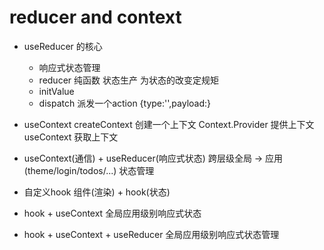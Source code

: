 # reducer and context

- useReducer 的核心
  - 响应式状态管理
  - reducer 纯函数 状态生产 为状态的改变定规矩
  - initValue
  - dispatch 派发一个action
    {type:'',payload:}
- useContext
  createContext 创建一个上下文
  Context.Provider 提供上下文
  useContext 获取上下文

- useContext(通信) + useReducer(响应式状态)
  跨层级全局 -> 应用(theme/login/todos/...) 状态管理

- 自定义hook
  组件(渲染) + hook(状态)
  
- hook + useContext
  全局应用级别响应式状态
- hook + useContext + useReducer
  全局应用级别响应式状态管理
